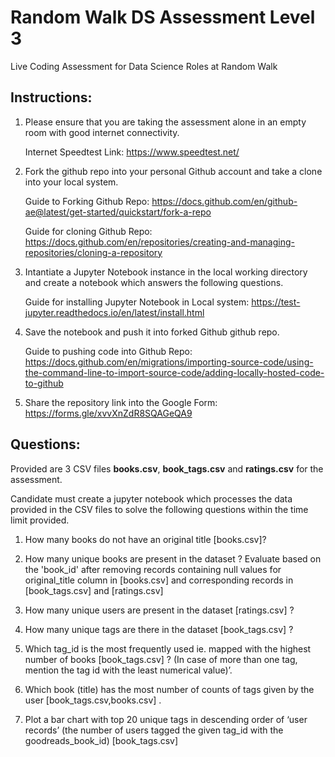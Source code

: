 # Random Walk DS Assessment Level 3
 
 Live Coding Assessment for Data Science Roles at Random Walk

## Instructions:

1) Please ensure that you are taking the assessment alone in an empty room with good internet connectivity.

   Internet Speedtest Link: https://www.speedtest.net/

2) Fork the github repo into your personal Github account and take a clone into your local system.

   Guide to Forking Github Repo: https://docs.github.com/en/github-ae@latest/get-started/quickstart/fork-a-repo

   Guide for cloning Github Repo: https://docs.github.com/en/repositories/creating-and-managing-repositories/cloning-a-repository

3) Intantiate a Jupyter Notebook instance in the local working directory and create a notebook which answers the following questions.

   Guide for installing Jupyter Notebook in Local system: https://test-jupyter.readthedocs.io/en/latest/install.html

4) Save the notebook and push it into forked Github github repo.

   Guide to pushing code into Github Repo: https://docs.github.com/en/migrations/importing-source-code/using-the-command-line-to-import-source-code/adding-locally-hosted-code-to-github
   
5) Share the repository link into the Google Form: https://forms.gle/xvvXnZdR8SQAGeQA9

## Questions:

Provided are 3 CSV files **books.csv**, **book_tags.csv** and **ratings.csv** for the assessment.

 Candidate must create a jupyter notebook which processes the data provided in the CSV files to solve the following questions within the time limit provided.


1) How many books do not have an original title [books.csv]?

2) How many unique books are present in the dataset ? Evaluate based on the 'book_id' after removing records containing null values for original_title column in [books.csv] and corresponding records in [book_tags.csv] and [ratings.csv]

3) How many unique users are present in the dataset [ratings.csv] ?

4) How many unique tags are there in the dataset [book_tags.csv] ?

5) Which tag_id  is the most frequently used ie. mapped with the highest number of books [book_tags.csv]  ? 
(In case of more than one tag, mention the tag id with the least numerical value)’.

6) Which book (title) has the most number of counts of tags given by the user [book_tags.csv,books.csv] .

7) Plot a bar chart with top 20 unique tags in descending order of ‘user records’ (the number of users tagged the given tag_id with the goodreads_book_id) [book_tags.csv]